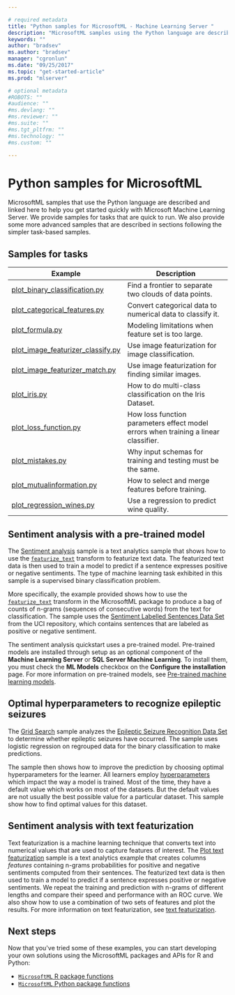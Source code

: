 ```yaml
---

# required metadata
title: "Python samples for MicrosoftML - Machine Learning Server "
description: "MicrosoftML samples using the Python language are described and linked here to help you get started quickly with Microsoft Machine Learning Server."
keywords: ""
author: "bradsev"
ms.author: "bradsev"
manager: "cgronlun"
ms.date: "09/25/2017"
ms.topic: "get-started-article"
ms.prod: "mlserver"

# optional metadata
#ROBOTS: ""
#audience: ""
#ms.devlang: ""
#ms.reviewer: ""
#ms.suite: ""
#ms.tgt_pltfrm: ""
#ms.technology: ""
#ms.custom: ""

---
```


# Python samples for MicrosoftML

MicrosoftML samples that use the Python language are described and linked here to help you get started quickly with Microsoft Machine Learning Server. We provide samples for tasks that are quick to run.  We also provide some more advanced samples that are described in sections following the simpler task-based samples. 

## Samples for tasks

|Example|Description                                                     |
|--------------|---------------------------------------------------------|
|[plot_binary_classification.py](https://github.com/Microsoft/ML-Server-Python-Samples/blob/master/microsoftml/101/plot_binary_classification.py)|Find a frontier to separate two clouds of data points. |
|[plot_categorical_features.py](https://github.com/Microsoft/ML-Server-Python-Samples/blob/master/microsoftml/101/plot_categorical_features.py)|Convert categorical data to numerical data to classify it.  |
|[plot_formula.py](https://github.com/Microsoft/ML-Server-Python-Samples/blob/master/microsoftml/101/plot_formula.py)|Modeling limitations when feature set is too large.  |
|[plot_image_featurizer_classify.py](https://github.com/Microsoft/ML-Server-Python-Samples/blob/master/microsoftml/101/plot_image_featurizer_classify.py)|Use image featurization for image classification. |
|[plot_image_featurizer_match.py](https://github.com/Microsoft/ML-Server-Python-Samples/blob/master/microsoftml/101/plot_image_featurizer_match.py)|Use image featurization for finding similar images.  |
|[plot_iris.py](https://github.com/Microsoft/ML-Server-Python-Samples/blob/master/microsoftml/101/plot_iris.py)|How to do multi-class classification on the Iris Dataset. |
|[plot_loss_function.py](https://github.com/Microsoft/ML-Server-Python-Samples/blob/master/microsoftml/101/plot_loss_function.py)|How loss function parameters effect model errors when training a linear classifier.   |
|[plot_mistakes.py](https://github.com/Microsoft/ML-Server-Python-Samples/blob/master/microsoftml/101/plot_mistakes.py)|Why input schemas for training and testing must be the same. |
|[plot_mutualinformation.py](https://github.com/Microsoft/ML-Server-Python-Samples/blob/master/microsoftml/101/plot_mutualinformation.py)|How to select and merge features before training.  |
|[plot_regression_wines.py](https://github.com/Microsoft/ML-Server-Python-Samples/blob/master/microsoftml/101/plot_regression_wines.py)|Use a regression to predict wine quality.  |

## Sentiment analysis with a pre-trained model

The [Sentiment analysis](https://github.com/Microsoft/ML-Server-Python-Samples/blob/master/microsoftml/202/plot_sentiment_analysis.py) sample is a text analytics sample that shows how to use the [`featurize_text`](../python-reference/microsoftml/featurize-text.md) transform to featurize text data. The featurized text data is then used to train a model to predict if a sentence expresses positive or negative sentiments. The type of machine learning task exhibited in this sample is a supervised binary classification problem.

More specifically, the example provided shows how to use the [`featurize_text`](../python-reference/microsoftml/featurize-text.md) transform in the MicrosoftML package to produce a bag of counts of n-grams (sequences of consecutive words) from the text for classification. The sample uses the [Sentiment Labelled Sentences Data Set](https://archive.ics.uci.edu/ml/datasets/Sentiment+Labelled+Sentences) from the UCI repository, which contains sentences that are labeled as positive or negative sentiment.

The sentiment analysis quickstart uses a pre-trained model. Pre-trained models are installed through setup as an optional component of the **Machine Learning Server** or **SQL Server Machine Learning**. To install them, you must check the **ML Models** checkbox on the **Configure the installation** page. For more information on pre-trained models, see [Pre-trained machine learning models](../install/microsoftml-install-pretrained-models.md).


## Optimal hyperparameters to recognize epileptic seizures

The [Grid Search](https://github.com/Microsoft/ML-Server-Python-Samples/blob/master/microsoftml/202/plot_grid_search.py) sample analyzes the [Epileptic Seizure Recognition Data Set](https://archive.ics.uci.edu/ml/datasets/Epileptic+Seizure+Recognition) to determine whether epileptic seizures have occurred. The sample uses logistic regression on regrouped data for the binary classification to make predictions.

The sample then shows how to improve the prediction by choosing optimal hyperparameters for the learner. All learners employ [hyperparameters](https://en.wikipedia.org/wiki/Hyperparameter_(machine_learning)) which impact the way a model is trained. Most of the time, they have a default value which works on most of the datasets. But the default values are not usually the best possible value for a particular dataset. This sample show how to find optimal values for this dataset.


## Sentiment analysis with text featurization

Text featurization is a machine learning technique that converts text into numerical values that are used to capture features of interest. The [Plot text featurization](https://github.com/Microsoft/ML-Server-Python-Samples/blob/master/microsoftml/202/plot_sentiment_analysis.py) sample is a text analytics example that creates columns *features* containing n-grams probabilities for positive and negative sentiments computed from their sentences. The featurized text data is then used to train a model to predict if a sentence expresses positive or negative sentiments. We repeat the training and prediction with  n-grams of different lengths and compare their speed and performance with an ROC curve. We also show how to use a combination of two sets of features and plot the results. For more information on text featurization, see [text featurization](http://blog.revolutionanalytics.com/2017/08/text-featurization-microsoftml.html).


## Next steps
Now that you've tried some of these examples, you can start developing your own solutions using the MicrosoftML packages and APIs for R and Python:

- [`MicrosoftML` R package functions](../r-reference/microsoftml/microsoftml-package.md)
- [`MicrosoftML` Python package functions](../python-reference/microsoftml/microsoftml-package.md)


